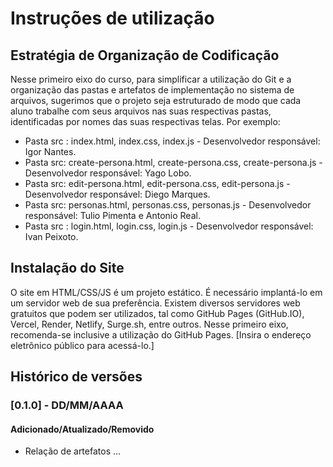 # Instruções de utilização

## Estratégia de Organização de Codificação 

Nesse primeiro eixo do curso, para simplificar a utilização do Git e a organização das pastas e artefatos de implementação no sistema de arquivos, sugerimos que o projeto seja estruturado de modo que cada aluno trabalhe com seus arquivos nas suas respectivas pastas, identificadas por nomes das suas respectivas telas. Por exemplo:
- Pasta src : index.html, index.css, index.js - Desenvolvedor responsável: Igor Nantes.
- Pasta src: create-persona.html, create-persona.css, create-persona.js - Desenvolvedor responsável: Yago Lobo.
- Pasta src: edit-persona.html, edit-persona.css, edit-persona.js  - Desenvolvedor responsável: Diego Marques.
- Pasta src: personas.html, personas.css, personas.js  - Desenvolvedor responsável: Tulio Pimenta e Antonio Real.
- Pasta src : login.html, login.css, login.js - Desenvolvedor responsável: Ivan Peixoto.

## Instalação do Site

O site em HTML/CSS/JS é um projeto estático. É necessário implantá-lo em um servidor web de sua preferência. Existem diversos servidores web gratuitos que podem ser utilizados, tal como GitHub Pages (GitHub.IO), Vercel, Render, Netlify, Surge.sh, entre outros. Nesse primeiro eixo, recomenda-se inclusive a utilização do GitHub Pages. [Insira o endereço eletrônico público para acessá-lo.] 

## Histórico de versões

### [0.1.0] - DD/MM/AAAA
#### Adicionado/Atualizado/Removido
- Relação de artefatos ...
